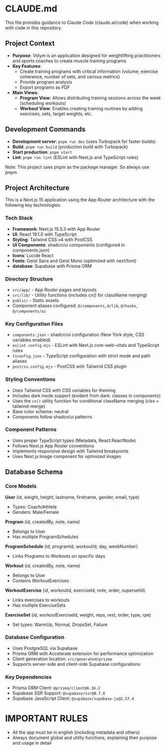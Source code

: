# CLAUDE.md

This file provides guidance to Claude Code (claude.ai/code) when working with code in this repository.

## Project Context

- **Purpose**: Volym is an application designed for weightlifting practitioners and sports coaches to create muscle training programs
- **Key Features**:
  - Create training programs with critical information (volume, exercise coherence, number of sets, and various metrics)
  - Provide program analysis
  - Export programs as PDF
- **Main Views**:
  - **Program View**: Allows distributing training sessions across the week (scheduling workouts)
  - **Workout View**: Enables creating training routines by adding exercises, sets, target weights, etc.

## Development Commands

- **Development server**: `pnpm run dev` (uses Turbopack for faster builds)
- **Build**: `pnpm run build` (production build with Turbopack)
- **Start production**: `pnpm start`
- **Lint**: `pnpm run lint` (ESLint with Next.js and TypeScript rules)

Note: This project uses pnpm as the package manager. So always use pnpm

## Project Architecture

This is a Next.js 15 application using the App Router architecture with the following key technologies:

### Tech Stack

- **Framework**: Next.js 15.5.3 with App Router
- **UI**: React 19.1.0 with TypeScript
- **Styling**: Tailwind CSS v4 with PostCSS
- **UI Components**: shadcn/ui components (configured in components.json)
- **Icons**: Lucide React
- **Fonts**: Geist Sans and Geist Mono (optimized with next/font)
- **database**: Supabase with Prisma ORM

### Directory Structure

- `src/app/` - App Router pages and layouts
- `src/lib/` - Utility functions (includes cn() for className merging)
- `public/` - Static assets
- Component aliases configured: `@/components`, `@/lib`, `@/hooks`, `@/components/ui`

### Key Configuration Files

- `components.json` - shadcn/ui configuration (New York style, CSS variables enabled)
- `eslint.config.mjs` - ESLint with Next.js core-web-vitals and TypeScript rules
- `tsconfig.json` - TypeScript configuration with strict mode and path aliases
- `postcss.config.mjs` - PostCSS with Tailwind CSS plugin

### Styling Conventions

- Uses Tailwind CSS with CSS variables for theming
- Includes dark mode support (evident from dark: classes in components)
- Uses the `cn()` utility function for conditional className merging (clsx + tailwind-merge)
- Base color scheme: neutral
- Components follow shadcn/ui patterns

### Component Patterns

- Uses proper TypeScript types (Metadata, React.ReactNode)
- Follows Next.js App Router conventions
- Implements responsive design with Tailwind breakpoints
- Uses Next.js Image component for optimized images

## Database Schema

### Core Models

**User** (id, weight, height, lastname,
firstname, gender, email, type)

- Types: Coach/Athlete
- Genders: Male/Female

**Program** (id, createdBy, note, name)

- Belongs to User
- Has multiple ProgramSchedules

**ProgramSchedule** (id, programId, workoutId,
day, weekNumber)

- Links Programs to Workouts on specific
  days

**Workout** (id, createdBy, note, name)

- Belongs to User
- Contains WorkoutExercises

**WorkoutExercise** (id, workoutId, exerciseId,
note, order, supersetId)

- Links exercises to workouts
- Has multiple ExerciseSets

**ExerciseSet** (id, workoutExerciseId, weight,
reps, rest, order, type, rpe)

- Set types: WarmUp, Normal, DropsSet,
  Failure

### Database Configuration

- Uses PostgreSQL via Supabase
- Prisma ORM with Accelerate extension for performance optimization
- Client generation location: `src/generated/prisma`
- Supports server-side and client-side Supabase configurations

### Key Dependencies

- Prisma ORM Client: `@prisma/client@6.16.2`
- Supabase SSR Support: `@supabase/ssr@0.7.0`
- Supabase JavaScript Client: `@supabase/supabase-js@2.57.4`

# IMPORTANT RULES

- All the app must be in english (including metadata and others)
- Always document global and utility functions, explaining their purpose and usage in detail